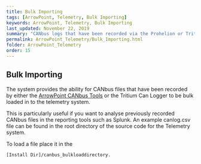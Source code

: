 ```yaml
---
title: Bulk Importing
tags: [ArrowPoint, Telemetry, Bulk Importing]
keywords: ArrowPoint, Telemetry, Bulk Importing
last_updated: November 22, 2019
summary: "CANbus logs that have been recorded via the Prohelion or Tritium CANbus tools can be bulk loaded in to the solution"
permalink: ArrowPoint_Telemetry/Bulk_Importing.html
folder: ArrowPoint_Telemetry
order: 15
---
```


## Bulk Importing

The system provides the ability for CANbus files that have been recorded by either the [ArrowPoint CANbus Tools](../ArrowPoint_CanBUS_Tools/Overview.html) or the Tritium Can Logger to be bulk loaded in to the telemetry system.

This is particularly useful if you want to analyse previously recorded CANbus files in the reporting tools such as Splunk.  An example canlog.csv file can be found in the root directory of the source code for the Telemetry system.

To load a file place it in the 

```
[Install Dir]/canbus_bulkloaddirectory.
```


